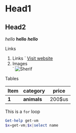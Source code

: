 # Head1
## Head2

_hello_
**hello**
***hello***

Links

1. Links
`[]()
[Visit website](https://www.linkedin.com/in/sherif-h-ali/ "linkedin")
2. Images	
`![]()
![Sherif](https://media.licdn.com/dms/image/C4E03AQGP1zbdtyW3IQ/profile-displayphoto-shrink_200_200/0?e=1574899200&v=beta&t=h_hzgFVCiyirtXhWjVpDNP2YU9wS3vvzhkBajoRYXQo)

Tables

|Item|category|price|
|---|---|---|
|**1**|**animals**|200$us|

This is a `for` loop 

```powershell
Get-help get-vm
$x=get-vm;$x|select name
```
